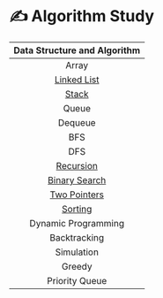 # ✍️ Algorithm Study

|                              Data Structure and Algorithm                               |
| :-------------------------------------------------------------------------------------: |
|                                          Array                                          |
|   [Linked List](https://github.com/eunnbi/algorithm/blob/main/linked%20list/STUDY.md)   |
|          [Stack](https://github.com/eunnbi/algorithm/blob/main/stack/STUDY.md)          |
|                                          Queue                                          |
|                                         Dequeue                                         |
|                                           BFS                                           |
|                                           DFS                                           |
|      [Recursion](https://github.com/eunnbi/algorithm/blob/main/recursion/STUDY.md)      |
| [Binary Search](https://github.com/eunnbi/algorithm/blob/main/binary%20search/STUDY.md) |
|      [Two Pointers](https://github.com/eunnbi/algorithm/tree/main/two%20pointers)       |
|        [Sorting](https://github.com/eunnbi/algorithm/blob/main/sorting/STUDY.md)        |
|                                   Dynamic Programming                                   |
|                                      Backtracking                                       |
|                                       Simulation                                        |
|                                         Greedy                                          |
|                                     Priority Queue                                      |

